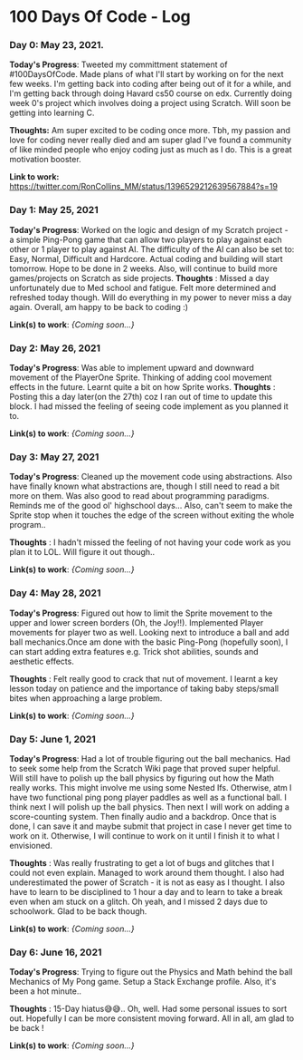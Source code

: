 # 100 Days Of Code - Log

### Day 0: May 23, 2021.

**Today's Progress**: Tweeted my committment statement of #100DaysOfCode. Made plans of what I'll start by working on for the next few weeks. I'm getting back into coding after being out of it for a while, and I'm getting back through doing Havard cs50 course on edx. Currently doing week 0's project which involves doing a project using Scratch. Will soon be getting into learning C.

**Thoughts:** Am super excited to be coding once more. Tbh, my passion and love for coding never really died and am super glad I've found a community of like minded people who enjoy coding just as much as I do. This is a great motivation booster.

**Link to work:** https://twitter.com/RonCollins_MM/status/1396529212639567884?s=19



### Day 1: May 25, 2021

**Today's Progress**: Worked on the logic and design of my Scratch project - a simple Ping-Pong game that can allow two players to play against each other or 1 player to play against AI. The difficulty of the AI can also be set to: Easy, Normal, Difficult and Hardcore. Actual coding and building will start tomorrow. Hope to be done in 2 weeks. Also, will continue to build more games/projects on Scratch as side projects.
**Thoughts** : Missed a day unfortunately due to Med school and fatigue. Felt more determined and refreshed today though. Will do everything in my power to never miss a day again. Overall, am happy to be back to coding :)

**Link(s) to work**: _{Coming soon...}_

### Day 2: May 26, 2021

**Today's Progress**: Was able to implement upward and downward movement of the PlayerOne Sprite. Thinking of adding cool movement effects in the future. Learnt quite a bit on how Sprite works.
**Thoughts** : Posting this a day later(on the 27th) coz I ran out of time to update this block. I had missed the feeling of seeing code implement as you planned it to.

**Link(s) to work**: _{Coming soon...}_

### Day 3: May 27, 2021

**Today's Progress**: Cleaned up the movement code using abstractions. Also have finally known what abstractions are, though I still need to read a bit more on them. Was also good to read about programming paradigms. Reminds me of the good ol' highschool days... Also, can't seem to make the Sprite stop when it touches the edge of the screen without exiting the whole program..

**Thoughts** : I hadn't missed the feeling of not having your code work as you plan it to LOL. Will figure it out though..

**Link(s) to work**: _{Coming soon...}_

### Day 4: May 28, 2021

**Today's Progress**: Figured out how to limit the Sprite movement to the upper and lower screen borders (Oh, the Joy!!). Implemented Player movements for player two as well. Looking next to introduce a ball and add ball mechanics.Once am done with the basic Ping-Pong (hopefully soon), I can start adding extra features e.g. Trick shot abilities, sounds and aesthetic effects.

**Thoughts** : Felt really good to crack that nut of movement. I learnt a key lesson today on patience and the importance of taking baby steps/small bites when approaching a large problem.

**Link(s) to work**: _{Coming soon...}_

### Day 5: June 1, 2021

**Today's Progress**: Had a lot of trouble figuring out the ball mechanics. Had to seek some help from the Scratch Wiki page that proved super helpful. Will still have to polish up the ball physics by figuring out how the Math really works. This might involve me using some Nested Ifs. Otherwise, atm I have two functional ping pong player paddles as well as a functional ball. I think next I will polish up the ball physics. Then next I will work on adding a score-counting system. Then finally audio and a backdrop. Once that is done, I can save it and maybe submit that project in case I never get time to work on it. Otherwise, I will continue to work on it until I finish it to what I envisioned.

**Thoughts** : Was really frustrating to get a lot of bugs and glitches that I could not even explain. Managed to work around them thought. I also had underestimated the power of Scratch - it is not as easy as I thought. I also have to learn to be disciplined to 1 hour a day and to learn to take a break even when am stuck on a glitch. Oh yeah, and I missed 2 days due to schoolwork. Glad to be back though.

**Link(s) to work**: _{Coming soon...}_
### Day 6: June 16, 2021

**Today's Progress**: Trying to figure out the Physics and Math behind the ball Mechanics of My Pong game. Setup a Stack Exchange profile. Also, it's been a hot minute..

**Thoughts** : 15-Day hiatus😅😅.. Oh, well. Had some personal issues to sort out. Hopefully I can be more consistent moving forward. All in all, am glad to be back !

**Link(s) to work**:  _{Coming soon...}_
